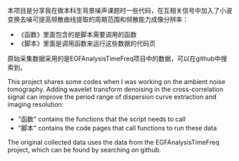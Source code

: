 本项目是分享我在做本科生背景噪声课题时一些代码，在互相关信号中加入了小波变换去噪可提高频散曲线提取的周期范围和频散能力成像分辨率：

- 《函数》里面包含的是脚本需要调用的函数
- 《脚本》里面是调用函数来运行这些数据的代码页

原始采集数据采用的是EGFAnalysisTimeFreq项目中的数据，可以在github中搜索到。

This project shares some codes when I was working on the ambient noise tomography. Adding wavelet transform denoising in the cross-correlation signal can improve the period range of dispersion curve extraction and imaging resolution:

- "函数" contains the functions that the script needs to call
- "脚本" contains the code pages that call functions to run these data

The original collected data uses the data from the EGFAnalysisTimeFreq project, which can be found by searching on github.
